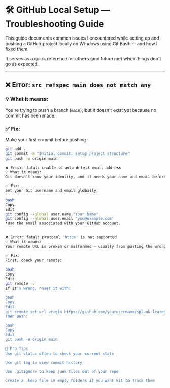 # 🛠 GitHub Local Setup — Troubleshooting Guide

This guide documents common issues I encountered while setting up and pushing a GitHub project locally on Windows using Git Bash — and how I fixed them.

It serves as a quick reference for others (and future me) when things don't go as expected.

---

## ❌ Error: `src refspec main does not match any`

### 💡 What it means:
You're trying to push a branch (`main`), but it doesn't exist yet because no commit has been made.

### ✅ Fix:
Make your first commit before pushing:

```bash
git add .
git commit -m "Initial commit: setup project structure"
git push -u origin main

❌ Error: fatal: unable to auto-detect email address
💡 What it means:
Git doesn’t know your identity, and it needs your name and email before it can create a commit.

✅ Fix:
Set your Git username and email globally:

bash
Copy
Edit
git config --global user.name "Your Name"
git config --global user.email "you@example.com"
*Use the email associated with your GitHub account.


❌ Error: fatal: protocol 'https' is not supported
💡 What it means:
Your remote URL is broken or malformed — usually from pasting the wrong format when setting the GitHub origin.

✅ Fix:
First, check your remote:

bash
Copy
Edit
git remote -v
If it's wrong, reset it with:

bash
Copy
Edit
git remote set-url origin https://github.com/yourusername/splunk-learning-journal.git
Then push:

bash
Copy
Edit
git push -u origin main

🧠 Pro Tips
Use git status often to check your current state

Use git log to view commit history

Use .gitignore to keep junk files out of your repo

Create a .keep file in empty folders if you want Git to track them

